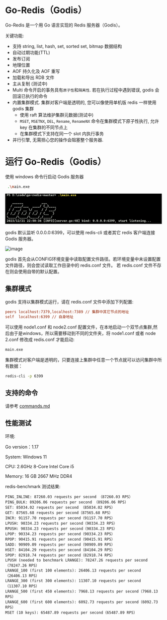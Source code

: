 # Go-Redis（Godis）

Go-Redis 是一个用 Go 语言实现的 Redis 服务器（Godis）。

关键功能:
- 支持 string, list, hash, set, sorted set, bitmap 数据结构
- 自动过期功能(TTL)
- 发布订阅
- 地理位置
- AOF 持久化及 AOF 重写
- 加载和导出 RDB 文件
- 主从复制 (测试中)
- Multi 命令开启的事务具有`原子性`和`隔离性`. 若在执行过程中遇到错误, godis 会回滚已执行的命令
- 内置集群模式. 集群对客户端是透明的, 您可以像使用单机版 redis 一样使用 godis 集群
  - 使用 raft 算法维护集群元数据(测试中)
  - `MSET`, `MSETNX`, `DEL`, `Rename`, `RenameNX`  命令在集群模式下原子性执行, 允许 key 在集群的不同节点上
  - 在集群模式下支持在同一个 slot 内执行事务
- 并行引擎, 无需担心您的操作会阻塞整个服务器.


# 运行 Go-Redis（Godis）

使用 windows 命令行启动 Godis 服务器

```bash
 .\main.exe
```

![](https://github.com/DIDA-lJ/go-redis/blob/dev/img/img.png)

godis 默认监听 0.0.0.0:6399，可以使用 redis-cli 或者其它 redis 客户端连接 Godis 服务器。

![image](https://github.com/DIDA-lJ/go-redis/assets/97254796/a6915fbc-8532-4df6-b964-78393e2ccbb5)


godis 首先会从CONFIG环境变量中读取配置文件路径。若环境变量中未设置配置文件路径，则会尝试读取工作目录中的 redis.conf 文件。 若 redis.conf 文件不存在则会使用自带的默认配置。

## 集群模式

godis 支持以集群模式运行，请在 redis.conf 文件中添加下列配置:

```ini
peers localhost:7379,localhost:7389 // 集群中其它节点的地址
self  localhost:6399 // 自身地址
```

可以使用 node1.conf 和 node2.conf 配置文件，在本地启动一个双节点集群,然后由于是windows，所以需要移动到不同的文件夹，将 node1.conf 或者 node 2.conf 修改成 redis.conf 才能启动:

```bash
main.exe
```

集群模式对客户端是透明的，只要连接上集群中任意一个节点就可以访问集群中所有数据：

```bash
redis-cli -p 6399
```

## 支持的命令

请参考 [commands.md](https://github.com/DIDA-lJ/go-redis/blob/dev/commands.md)

## 性能测试

环境:

Go version：1.17

System: Windows 11 

CPU: 2.6GHz 8-Core Intel Core i5

Memory: 16 GB 2667 MHz DDR4

redis-benchmark 测试结果:

```
PING_INLINE: 87260.03 requests per second （87260.03 RPS）
PING_BULK: 89206.06 requests per second （89206.06 RPS）
SET: 85034.02 requests per second （85034.02 RPS）
GET: 87565.68 requests per second（87565.68 RPS）
INCR: 91157.70 requests per second（91157.70 RPS）
LPUSH: 90334.23 requests per second（90334.23 RPS）
RPUSH: 90334.23 requests per second（90334.23 RPS）
LPOP: 90334.23 requests per second（90334.23 RPS）
RPOP: 90415.91 requests per second（90415.91 RPS）
SADD: 90909.09 requests per second（90909.09 RPS）
HSET: 84104.29 requests per second（84104.29 RPS）
SPOP: 82918.74 requests per second（82918.74 RPS）
LPUSH (needed to benchmark LRANGE): 78247.26 requests per second（78247.26 RPS）
LRANGE_100 (first 100 elements): 26406.13 requests per second（26406.13 RPS）
LRANGE_300 (first 300 elements): 11307.10 requests per second（11307.10 RPS）
LRANGE_500 (first 450 elements): 7968.13 requests per second（7968.13 RPS）
LRANGE_600 (first 600 elements): 6092.73 requests per second（6092.73 RPS）
MSET (10 keys): 65487.89 requests per second（65487.89 RPS）
```

